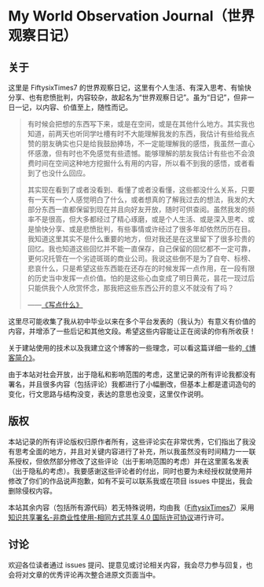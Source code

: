 # My World Observation Journal（世界观察日记）

## 关于
这里是 FiftysixTimes7 的世界观察日记，这里有个人生活、有深入思考、有愉快分享、也有悲愤批判，内容较杂，故起名为“世界观察日记”。虽为“日记”，但非一日一记，以内容、价值至上，随性而记。

> 有时候会把想的东西写下来，或是在空间，或是在其他什么地方。其实我也知道，前两天也听同学吐槽有时不大能理解我发的东西，我估计有些给我点赞的朋友确实也只是给我鼓励捧场，不一定能理解我的感悟，我虽然一直心怀感激，但有时也不免感觉有些遗憾。能够理解的朋友我估计有些也不会浪费时间在空间这种地方挖掘什么有用的内容，所以看不到我的感悟，或者看到了也没什么回应。
>
> 其实现在看到了或者没看到、看懂了或者没看懂，这些都没什么关系，只要有一天有一个人感觉明白了什么，或者想真的了解我过去的想法，我发的大部分东西一直都保留到现在并且向好友开放，随时可供查阅。虽然我发的频率不是很高，但大多都经过了精心琢磨，或是个人生活、或是深入思考、或是愉快分享、或是悲愤批判，有些事情或许经过了很多年却依然历历在目。我知道这里其实不是什么重要的地方，但对我还是在这里留下了很多珍贵的回忆。我也知道这些回忆并不能一直保存，自己保留的回忆都不一定可靠，更何况托管在一个劣迹斑斑的商业公司。我说这些倒不是为了自夸、标榜、悲哀什么，只是希望这些东西能在还存在的时候发挥一点作用，在一段有限的历史当中发挥一点价值。怕的是这些心血变成了明日黄花，昙花一现过后只能供我个人欣赏怀念，那我把这些东西公开的意义不就没有了吗？
>
> ——[《写点什么》](https://fiftysixtimes7.github.io/MyWorldObservationJournal/xie-dian-shi-yao.html)

这里尽可能收集了我从初中毕业以来在多个平台发表的（我认为）有意义有价值的内容，并增添了一些后记和其他文段。希望这些内容能让正在阅读的你有所收获！

关于建站使用的技术以及我建立这个博客的一些理念，可以看这篇详细一些的[《博客简介》](https://fiftysixtimes7.github.io/MyWorldObservationJournal/bo-ke-jian-jie.html)。

由于本站对社会开放，出于隐私和影响范围的考虑，这里记录的所有评论我都没有署名，并且很多内容（包括评论）我都进行了小幅删改，但基本上都是遣词造句的变化，行文思路与结构没变，表达的意思也没变，这里仅作说明。

## 版权
本站记录的所有评论版权归原作者所有，这些评论实在非常优秀，它们指出了我没有思考全面的地方，并且对关键内容进行了补充，所以我虽然没有时间精力一一联系授权，但依然部分修改了这些评论（出于影响范围的考虑）并在这里匿名发表（出于隐私的考虑）。我要感谢这些评论者的付出，同时也要为未经授权就使用并修改了你们的作品说声抱歉，如有不妥可以联系我或在项目 issues 中提出，我会删除侵权内容。

本站其余内容（包括所有源代码）若无特殊说明，均由我（[FiftysixTimes7](https://github.com/FiftysixTimes7)）采用[知识共享署名-非商业性使用-相同方式共享 4.0 国际许可协议](https://creativecommons.org/licenses/by-nc-sa/4.0/)进行许可。

## 讨论
欢迎各位读者通过 issues 提问、提意见或讨论相关内容，我会尽力参与回复，也会将对文章的优秀评论再次整合进原文页面当中。